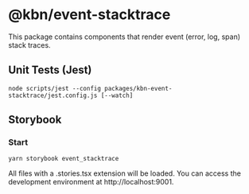# @kbn/event-stacktrace

This package contains components that render event (error, log, span) stack traces.

## Unit Tests (Jest)

```
node scripts/jest --config packages/kbn-event-stacktrace/jest.config.js [--watch]
```

## Storybook

### Start
```
yarn storybook event_stacktrace
```

All files with a .stories.tsx extension will be loaded. You can access the development environment at http://localhost:9001.